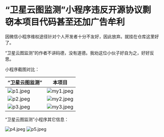 # “卫星云图监测”小程序违反开源协议剽窃本项目代码甚至还加广告牟利

因微信小程序维权途径针对个人开发者十分不友好，因此放弃。就挂在仓库这里好了。

“卫星云图监测”的作者不讲码德，没有道德。我劝这位小伙子好自为之，好好反思。

小程序截图对比：

|“卫星云图监测”|本项目|
|---|---|
|![p1.jpeg](p1.jpeg)|![my1.jpeg](my1.jpeg)|
|![p2.jpeg](p2.jpeg)|![my2.jpeg](my2.jpeg)|
|![p3.jpeg](p3.jpeg)|![my3.jpeg](my3.jpeg)|

“卫星云图监测”小程序其它信息：

![p4.jpeg](p4.jpeg)
![p5.jpeg](p5.jpeg)
